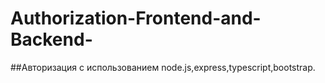 # Authorization-Frontend-and-Backend-
##Авторизация с использованием node.js,express,typescript,bootstrap.
